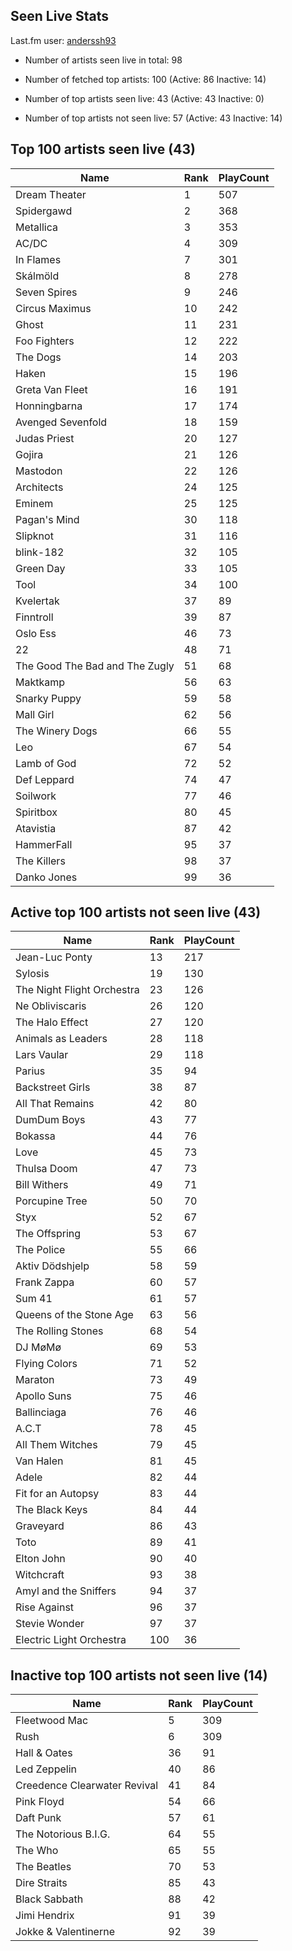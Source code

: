 ## Seen Live Stats

Last.fm user: [anderssh93](https://www.last.fm/user/anderssh93)

- Number of artists seen live in total: 98

- Number of fetched top artists: 100 (Active: 86 Inactive: 14)

- Number of top artists seen live: 43 (Active: 43 Inactive: 0)

- Number of top artists not seen live: 57 (Active: 43 Inactive: 14)

## Top 100 artists seen live (43)

Name                           | Rank | PlayCount
------------------------------ | ---- | ---------
Dream Theater                  | 1    | 507      
Spidergawd                     | 2    | 368      
Metallica                      | 3    | 353      
AC/DC                          | 4    | 309      
In Flames                      | 7    | 301      
Skálmöld                       | 8    | 278      
Seven Spires                   | 9    | 246      
Circus Maximus                 | 10   | 242      
Ghost                          | 11   | 231      
Foo Fighters                   | 12   | 222      
The Dogs                       | 14   | 203      
Haken                          | 15   | 196      
Greta Van Fleet                | 16   | 191      
Honningbarna                   | 17   | 174      
Avenged Sevenfold              | 18   | 159      
Judas Priest                   | 20   | 127      
Gojira                         | 21   | 126      
Mastodon                       | 22   | 126      
Architects                     | 24   | 125      
Eminem                         | 25   | 125      
Pagan's Mind                   | 30   | 118      
Slipknot                       | 31   | 116      
blink-182                      | 32   | 105      
Green Day                      | 33   | 105      
Tool                           | 34   | 100      
Kvelertak                      | 37   | 89       
Finntroll                      | 39   | 87       
Oslo Ess                       | 46   | 73       
22                             | 48   | 71       
The Good The Bad and The Zugly | 51   | 68       
Maktkamp                       | 56   | 63       
Snarky Puppy                   | 59   | 58       
Mall Girl                      | 62   | 56       
The Winery Dogs                | 66   | 55       
Leo                            | 67   | 54       
Lamb of God                    | 72   | 52       
Def Leppard                    | 74   | 47       
Soilwork                       | 77   | 46       
Spiritbox                      | 80   | 45       
Atavistia                      | 87   | 42       
HammerFall                     | 95   | 37       
The Killers                    | 98   | 37       
Danko Jones                    | 99   | 36       

## Active top 100 artists not seen live (43)

Name                       | Rank | PlayCount
-------------------------- | ---- | ---------
Jean-Luc Ponty             | 13   | 217      
Sylosis                    | 19   | 130      
The Night Flight Orchestra | 23   | 126      
Ne Obliviscaris            | 26   | 120      
The Halo Effect            | 27   | 120      
Animals as Leaders         | 28   | 118      
Lars Vaular                | 29   | 118      
Parius                     | 35   | 94       
Backstreet Girls           | 38   | 87       
All That Remains           | 42   | 80       
DumDum Boys                | 43   | 77       
Bokassa                    | 44   | 76       
Love                       | 45   | 73       
Thulsa Doom                | 47   | 73       
Bill Withers               | 49   | 71       
Porcupine Tree             | 50   | 70       
Styx                       | 52   | 67       
The Offspring              | 53   | 67       
The Police                 | 55   | 66       
Aktiv Dödshjelp            | 58   | 59       
Frank Zappa                | 60   | 57       
Sum 41                     | 61   | 57       
Queens of the Stone Age    | 63   | 56       
The Rolling Stones         | 68   | 54       
DJ MøMø                    | 69   | 53       
Flying Colors              | 71   | 52       
Maraton                    | 73   | 49       
Apollo Suns                | 75   | 46       
Ballinciaga                | 76   | 46       
A.C.T                      | 78   | 45       
All Them Witches           | 79   | 45       
Van Halen                  | 81   | 45       
Adele                      | 82   | 44       
Fit for an Autopsy         | 83   | 44       
The Black Keys             | 84   | 44       
Graveyard                  | 86   | 43       
Toto                       | 89   | 41       
Elton John                 | 90   | 40       
Witchcraft                 | 93   | 38       
Amyl and the Sniffers      | 94   | 37       
Rise Against               | 96   | 37       
Stevie Wonder              | 97   | 37       
Electric Light Orchestra   | 100  | 36       

## Inactive top 100 artists not seen live (14)

Name                         | Rank | PlayCount
---------------------------- | ---- | ---------
Fleetwood Mac                | 5    | 309      
Rush                         | 6    | 309      
Hall & Oates                 | 36   | 91       
Led Zeppelin                 | 40   | 86       
Creedence Clearwater Revival | 41   | 84       
Pink Floyd                   | 54   | 66       
Daft Punk                    | 57   | 61       
The Notorious B.I.G.         | 64   | 55       
The Who                      | 65   | 55       
The Beatles                  | 70   | 53       
Dire Straits                 | 85   | 43       
Black Sabbath                | 88   | 42       
Jimi Hendrix                 | 91   | 39       
Jokke & Valentinerne         | 92   | 39       
